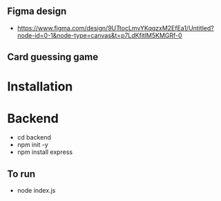 ## Figma design
- https://www.figma.com/design/9UTtocLmvYKqqzxM2EfEa1/Untitled?node-id=0-1&node-type=canvas&t=p7LdKfitlM5KMGRf-0

## Card guessing game
# Installation 
# Backend
- cd backend
- npm init -y
- npm install express
## To run
- node index.js